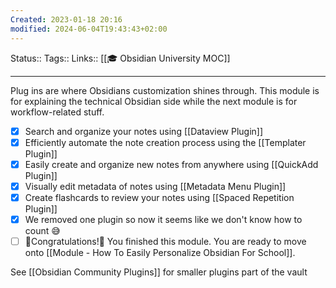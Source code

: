 ```yaml
---
Created: 2023-01-18 20:16
modified: 2024-06-04T19:43:43+02:00
---
```

Status:: 
Tags:: 
Links:: [[🎓 Obsidian University MOC]]
___


Plug ins are where Obsidians customization shines through. This module is for explaining the technical Obsidian side while the next module is for workflow-related stuff.

- [x] Search and organize your notes using [[Dataview Plugin]]
- [x] Efficiently automate the note creation process using the [[Templater Plugin]]
- [x] Easily create and organize new notes from anywhere using [[QuickAdd Plugin]]
- [x] Visually edit metadata of notes using [[Metadata Menu Plugin]] 
- [x] Create flashcards to review your notes using [[Spaced Repetition Plugin]]
- [x] We removed one plugin so now it seems like we don't know how to count 😅
- [ ] 🎊Congratulations!🎊 You finished this module. You are ready to move onto [[Module - How To Easily Personalize Obsidian For School]].

See [[Obsidian Community Plugins]] for smaller plugins part of the vault